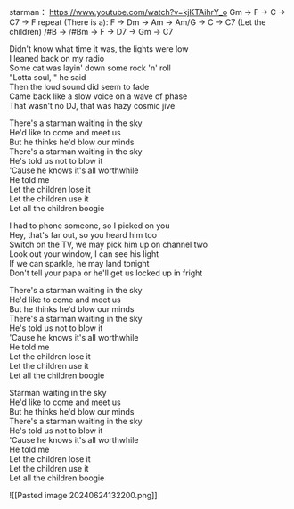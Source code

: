 starman：
https://www.youtube.com/watch?v=kjKTAihrY_o
Gm -> F -> C -> C7 -> F 
repeat
(There is a):
F -> Dm -> Am -> Am/G -> C -> C7
(Let the children)
/#B -> /#Bm -> F -> D7 -> Gm -> C7 

Didn't know what time it was, the lights were low  
I leaned back on my radio  
Some cat was layin' down some rock 'n' roll  
"Lotta soul, " he said  
Then the loud sound did seem to fade  
Came back like a slow voice on a wave of phase  
That wasn't no DJ, that was hazy cosmic jive

There's a starman waiting in the sky  
He'd like to come and meet us  
But he thinks he'd blow our minds  
There's a starman waiting in the sky  
He's told us not to blow it  
'Cause he knows it's all worthwhile  
He told me  
Let the children lose it  
Let the children use it  
Let all the children boogie

I had to phone someone, so I picked on you  
Hey, that's far out, so you heard him too  
Switch on the TV, we may pick him up on channel two  
Look out your window, I can see his light  
If we can sparkle, he may land tonight  
Don't tell your papa or he'll get us locked up in fright

There's a starman waiting in the sky  
He'd like to come and meet us  
But he thinks he'd blow our minds  
There's a starman waiting in the sky  
He's told us not to blow it  
'Cause he knows it's all worthwhile  
He told me  
Let the children lose it  
Let the children use it  
Let all the children boogie

Starman waiting in the sky  
He'd like to come and meet us  
But he thinks he'd blow our minds  
There's a starman waiting in the sky  
He's told us not to blow it  
'Cause he knows it's all worthwhile  
He told me  
Let the children lose it  
Let the children use it  
Let all the children boogie

![[Pasted image 20240624132200.png]]